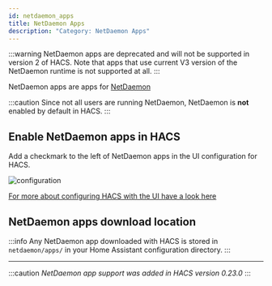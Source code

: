 ```yaml
---
id: netdaemon_apps
title: NetDaemon Apps
description: "Category: NetDaemon Apps"
---
```


:::warning
    NetDaemon apps are deprecated and will not be supported in version 2 of HACS. 
    Note that apps that use current V3 version of the NetDaemon runtime is not supported at all.
:::

NetDaemon apps are apps for [NetDaemon](https://netdaemon.xyz/)

:::caution
Since not all users are running NetDaemon, NetDaemon is **not** enabled by default in HACS.
:::

## Enable NetDaemon apps in HACS

Add a checkmark to the left of NetDaemon apps in the UI configuration for HACS.

![configuration](/img/option3.png)

[For more about configuring HACS with the UI have a look here](configuration/basic.md)

## NetDaemon apps download location

:::info
Any NetDaemon app downloaded with HACS is stored in `netdaemon/apps/` in your Home Assistant configuration directory.
:::

---

:::caution
_NetDaemon app support was added in HACS version 0.23.0_
:::
